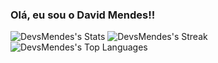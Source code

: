 ### Olá, eu sou o David Mendes!!

![DevsMendes's Stats](https://github-readme-stats.vercel.app/api?username=DevsMendes&theme=tokyonight&show_icons=true&hide_border=true&count_private=true&height=200)
![DevsMendes's Streak](https://github-readme-streak-stats.herokuapp.com/?user=DevsMendes&theme=tokyonight&hide_border=true&height=200)
![DevsMendes's Top Languages](https://github-readme-stats.vercel.app/api/top-langs/?username=DevsMendes&theme=tokyonight&show_icons=true&hide_border=true&layout=compact&height=200)

